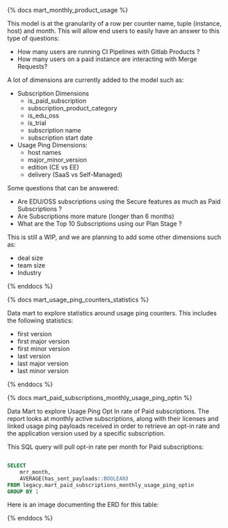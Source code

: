 {% docs mart_monthly_product_usage %}

This model is at the granularity of a row per counter name, tuple (instance, host) and month. This will allow end users to easily have an answer to this type of questions:

* How many users are running CI Pipelines with Gitlab Products ?
* How many users on a paid instance are interacting with Merge Requests?

A lot of dimensions are currently added to the model such as:

* Subscription Dimensions
  * is_paid_subscription
  * subscription_product_category
  * is_edu_oss
  * is_trial
  * subscription name
  * subscription start date
* Usage Ping Dimensions:
  * host names
  * major_minor_version
  * edition (CE vs EE)
  * delivery (SaaS vs Self-Managed)

Some questions that can be answered:

* Are EDU/OSS subscriptions using the Secure features as much as Paid Subscriptions ?
* Are Subscriptions more mature (longer than 6 months) 
* What are the Top 10 Subscriptions using our Plan Stage ?

This is still a WIP, and we are planning to add some other dimensions such as:

* deal size
* team size
* Industry

{% enddocs %}


{% docs mart_usage_ping_counters_statistics %}

Data mart to explore statistics around usage ping counters. This includes the following statistics:

* first version
* first major version
* first minor version
* last version
* last major version
* last minor version

{% enddocs %}

{% docs mart_paid_subscriptions_monthly_usage_ping_optin %}

Data Mart to explore Usage Ping Opt In rate of Paid subscriptions. The report looks at monthly active subscriptions, along with their licenses and linked usage ping payloads received in order to retrieve an opt-in rate and the application version used by a specific subscription.

This SQL query will pull opt-in rate per month for Paid subscriptions:

```sql

SELECT
    mrr_month,
    AVERAGE(has_sent_payloads::BOOLEAN)
FROM legacy.mart_paid_subscriptions_monthly_usage_ping_optin
GROUP BY 1

```

Here is an image documenting the ERD for this table:

{% enddocs %}
